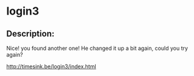 
# login3
## Description:
<p>Nice! you found another one! He changed it up a bit again, could you try again?</p>
	<p><a href="http://timesink.be/login3/index.html">http://timesink.be/login3/index.html</a></p>

